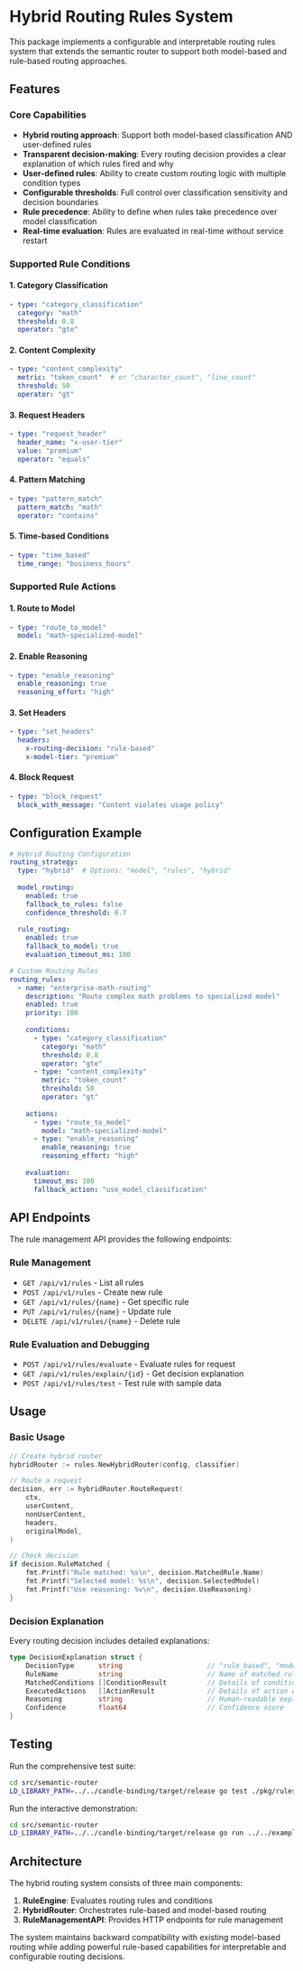 # Hybrid Routing Rules System

This package implements a configurable and interpretable routing rules system that extends the semantic router to support both model-based and rule-based routing approaches.

## Features

### Core Capabilities
- **Hybrid routing approach**: Support both model-based classification AND user-defined rules
- **Transparent decision-making**: Every routing decision provides a clear explanation of which rules fired and why
- **User-defined rules**: Ability to create custom routing logic with multiple condition types
- **Configurable thresholds**: Full control over classification sensitivity and decision boundaries
- **Rule precedence**: Ability to define when rules take precedence over model classification
- **Real-time evaluation**: Rules are evaluated in real-time without service restart

### Supported Rule Conditions

#### 1. Category Classification
```yaml
- type: "category_classification"
  category: "math"
  threshold: 0.8
  operator: "gte"
```

#### 2. Content Complexity
```yaml
- type: "content_complexity"
  metric: "token_count"  # or "character_count", "line_count"
  threshold: 50
  operator: "gt"
```

#### 3. Request Headers
```yaml
- type: "request_header"
  header_name: "x-user-tier"
  value: "premium"
  operator: "equals"
```

#### 4. Pattern Matching
```yaml
- type: "pattern_match"
  pattern_match: "math"
  operator: "contains"
```

#### 5. Time-based Conditions
```yaml
- type: "time_based"
  time_range: "business_hours"
```

### Supported Rule Actions

#### 1. Route to Model
```yaml
- type: "route_to_model"
  model: "math-specialized-model"
```

#### 2. Enable Reasoning
```yaml
- type: "enable_reasoning"
  enable_reasoning: true
  reasoning_effort: "high"
```

#### 3. Set Headers
```yaml
- type: "set_headers"
  headers:
    x-routing-decision: "rule-based"
    x-model-tier: "premium"
```

#### 4. Block Request
```yaml
- type: "block_request"
  block_with_message: "Content violates usage policy"
```

## Configuration Example

```yaml
# Hybrid Routing Configuration
routing_strategy:
  type: "hybrid"  # Options: "model", "rules", "hybrid"
  
  model_routing:
    enabled: true
    fallback_to_rules: false
    confidence_threshold: 0.7
  
  rule_routing:
    enabled: true
    fallback_to_model: true
    evaluation_timeout_ms: 100

# Custom Routing Rules
routing_rules:
  - name: "enterprise-math-routing"
    description: "Route complex math problems to specialized model"
    enabled: true
    priority: 100
    
    conditions:
      - type: "category_classification"
        category: "math"
        threshold: 0.8
        operator: "gte"
      - type: "content_complexity"
        metric: "token_count"
        threshold: 50
        operator: "gt"
    
    actions:
      - type: "route_to_model"
        model: "math-specialized-model"
      - type: "enable_reasoning"
        enable_reasoning: true
        reasoning_effort: "high"
    
    evaluation:
      timeout_ms: 100
      fallback_action: "use_model_classification"
```

## API Endpoints

The rule management API provides the following endpoints:

### Rule Management
- `GET /api/v1/rules` - List all rules
- `POST /api/v1/rules` - Create new rule
- `GET /api/v1/rules/{name}` - Get specific rule
- `PUT /api/v1/rules/{name}` - Update rule
- `DELETE /api/v1/rules/{name}` - Delete rule

### Rule Evaluation and Debugging
- `POST /api/v1/rules/evaluate` - Evaluate rules for request
- `GET /api/v1/rules/explain/{id}` - Get decision explanation
- `POST /api/v1/rules/test` - Test rule with sample data

## Usage

### Basic Usage

```go
// Create hybrid router
hybridRouter := rules.NewHybridRouter(config, classifier)

// Route a request
decision, err := hybridRouter.RouteRequest(
    ctx,
    userContent,
    nonUserContent,
    headers,
    originalModel,
)

// Check decision
if decision.RuleMatched {
    fmt.Printf("Rule matched: %s\n", decision.MatchedRule.Name)
    fmt.Printf("Selected model: %s\n", decision.SelectedModel)
    fmt.Printf("Use reasoning: %v\n", decision.UseReasoning)
}
```

### Decision Explanation

Every routing decision includes detailed explanations:

```go
type DecisionExplanation struct {
    DecisionType      string                     // "rule_based", "model_based", "fallback"
    RuleName          string                     // Name of matched rule
    MatchedConditions []ConditionResult          // Details of condition evaluation
    ExecutedActions   []ActionResult             // Details of action execution
    Reasoning         string                     // Human-readable explanation
    Confidence        float64                    // Confidence score
}
```

## Testing

Run the comprehensive test suite:

```bash
cd src/semantic-router
LD_LIBRARY_PATH=../../candle-binding/target/release go test ./pkg/rules -v
```

Run the interactive demonstration:

```bash
cd src/semantic-router
LD_LIBRARY_PATH=../../candle-binding/target/release go run ../../examples/hybrid-routing-demo.go
```

## Architecture

The hybrid routing system consists of three main components:

1. **RuleEngine**: Evaluates routing rules and conditions
2. **HybridRouter**: Orchestrates rule-based and model-based routing
3. **RuleManagementAPI**: Provides HTTP endpoints for rule management

The system maintains backward compatibility with existing model-based routing while adding powerful rule-based capabilities for interpretable and configurable routing decisions.